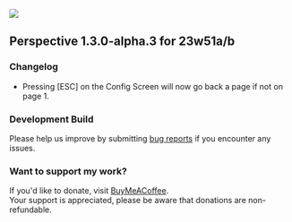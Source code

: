 ![](https://mclegoman.com/images/a/a7/Perspective_Development_Logo.png)  
## Perspective 1.3.0-alpha.3 for 23w51a/b  
  

### Changelog  
- Pressing [ESC] on the Config Screen will now go back a page if not on page 1.  

### Development Build  
Please help us improve by submitting [bug reports](https://github.com/MCLegoMan/Perspective/issues) if you encounter any issues.  

### Want to support my work?  
If you'd like to donate, visit [BuyMeACoffee](https://www.buymeacoffee.com/mclegoman).  
Your support is appreciated, please be aware that donations are non-refundable.  